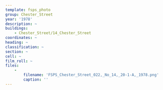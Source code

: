 ```yaml
---
template: fsps_photo
group: Chester_Street
year: '1978'
description: ~
buildings:
    - Chester_Street/14_Chester_Street
coordinates: ~
heading: ~
classification: ~
section: ~
cell: ~
film_roll: ~
files:
    -
        filename: 'FSPS_Chester_Street_022,_No_14,_20-1-A,_1978.png'
        caption: ''
---
```

